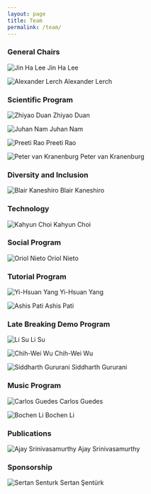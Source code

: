 ```yaml
---
layout: page
title: Team
permalink: /team/
---
```


### General Chairs
![Jin Ha Lee](images/placeholder.png) Jin Ha Lee

![Alexander Lerch](images/lerch.jpg) Alexander Lerch

### Scientific Program

![Zhiyao Duan](images/duan.jpg) Zhiyao Duan

![Juhan Nam](images/nam.jpg) Juhan Nam

![Preeti Rao](images/placeholder.png) Preeti Rao

![Peter van Kranenburg](images/placeholder.png) Peter van Kranenburg

### Diversity and Inclusion

![Blair Kaneshiro](images/kaneshiro.jpg) Blair Kaneshiro

### Technology

![Kahyun Choi](images/placeholder.png) Kahyun Choi

### Social Program

![Oriol Nieto](images/nieto.jpg) Oriol Nieto

### Tutorial Program

![Yi-Hsuan Yang](images/yang.jpg) Yi-Hsuan Yang

![Ashis Pati](images/pati.jpg) Ashis Pati

### Late Breaking Demo Program

![Li Su](images/su.jpg) Li Su

![Chih-Wei Wu](images/placeholder.png) Chih-Wei Wu

![Siddharth Gururani](images/placeholder.png) Siddharth Gururani

### Music Program

![Carlos Guedes](images/placeholder.png) Carlos Guedes

![Bochen Li](images/placeholder.png) Bochen Li

### Publications

![Ajay Srinivasamurthy](images/srinivasamurthy.png) Ajay Srinivasamurthy

### Sponsorship

![Sertan Senturk](images/placeholder.png) Sertan Şentürk


